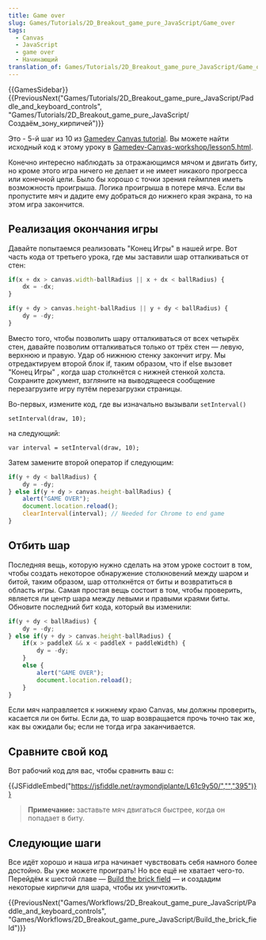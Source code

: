 ```yaml
---
title: Game over
slug: Games/Tutorials/2D_Breakout_game_pure_JavaScript/Game_over
tags:
  - Canvas
  - JavaScript
  - game over
  - Начинающий
translation_of: Games/Tutorials/2D_Breakout_game_pure_JavaScript/Game_over
---
```


{{GamesSidebar}}{{PreviousNext("Games/Tutorials/2D_Breakout_game_pure_JavaScript/Paddle_and_keyboard_controls", "Games/Tutorials/2D_Breakout_game_pure_JavaScript/Создаём_зону_кирпичей")}}

Это - 5-й шаг из 10 из [Gamedev Canvas tutorial](/ru/docs/Games/Workflows/Breakout_game_from_scratch). Вы можете найти исходный код к этому уроку в [Gamedev-Canvas-workshop/lesson5.html](https://github.com/end3r/Gamedev-Canvas-workshop/blob/gh-pages/lesson05.html).

Конечно интересно наблюдать за отражающимся мячом и двигать биту, но кроме этого игра ничего не делает и не имеет никакого прогресса или конечной цели. Было бы хорошо с точки зрения геймплея иметь возможность проигрыша. Логика проигрыша в потере мяча. Если вы пропустите мяч и дадите ему добраться до нижнего края экрана, то на этом игра закончится.

## Реализация окончания игры

Давайте попытаемся реализовать "Конец Игры" в нашей игре. Вот часть кода от третьего урока, где мы заставили шар отталкиваться от стен:

```js
if(x + dx > canvas.width-ballRadius || x + dx < ballRadius) {
    dx = -dx;
}

if(y + dy > canvas.height-ballRadius || y + dy < ballRadius) {
    dy = -dy;
}
```

Вместо того, чтобы позволить шару отталкиваться от всех четырёх стен, давайте позволим отталкиваться только от трёх стен — левую, верхнюю и правую. Удар об нижнюю стенку закончит игру. Мы отредактируем второй блок if, таким образом, что if else вызовет "Конец Игры" , когда шар столкнётся с нижней стенкой холста. Сохраните документ, взгляните на выводящееся сообщение перезагрузите игру путём перезагрузки страницы.

Во-первых, измените код, где вы изначально вызывали `setInterval()`

```
setInterval(draw, 10);
```

на следующий:

```
var interval = setInterval(draw, 10);
```

Затем замените второй оператор if следующим:

```js
if(y + dy < ballRadius) {
    dy = -dy;
} else if(y + dy > canvas.height-ballRadius) {
    alert("GAME OVER");
    document.location.reload();
    clearInterval(interval); // Needed for Chrome to end game
}
```

## Отбить шар

Последняя вещь, которую нужно сделать на этом уроке состоит в том, чтобы создать некоторое обнаружение столкновений между шаром и битой, таким образом, шар оттолкнётся от биты и возвратиться в область игры. Самая простая вещь состоит в том, чтобы проверить, является ли центр шара между левыми и правыми краями биты. Обновите последний бит кода, который вы изменили:

```js
if(y + dy < ballRadius) {
    dy = -dy;
} else if(y + dy > canvas.height-ballRadius) {
    if(x > paddleX && x < paddleX + paddleWidth) {
        dy = -dy;
    }
    else {
        alert("GAME OVER");
        document.location.reload();
    }
}
```

Если мяч направляется к нижнему краю Canvas, мы должны проверить, касается ли он биты. Если да, то шар возвращается прочь точно так же, как вы ожидали бы; если не тогда игра заканчивается.

## Сравните свой код

Вот рабочий код для вас, чтобы сравнить ваш с:

{{JSFiddleEmbed("https://jsfiddle.net/raymondjplante/L61c9y50/","","395")}}

> **Примечание:** заставьте мяч двигаться быстрее, когда он попадает в биту.

## Следующие шаги

Все идёт хорошо и наша игра начинает чувствовать себя намного более достойно. Вы уже можете проиграть! Но все ещё не хватает чего-то. Перейдём к шестой главе — [Build the brick field](/ru/docs/Games/Workflows/Breakout_game_from_scratch/Build_the_brick_field) — и создадим некоторые кирпичи для шара, чтобы их уничтожить.

{{PreviousNext("Games/Workflows/2D_Breakout_game_pure_JavaScript/Paddle_and_keyboard_controls", "Games/Workflows/2D_Breakout_game_pure_JavaScript/Build_the_brick_field")}}
